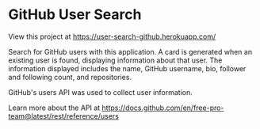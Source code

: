 # GitHub User Search

View this project at https://user-search-github.herokuapp.com/

Search for GitHub users with this application. A card is generated when an existing user is found, displaying information about that user. The information displayed includes the name, GitHub username, bio, follower and following count, and repositories. 

GitHub's users API was used to collect user information.

Learn more about the API at https://docs.github.com/en/free-pro-team@latest/rest/reference/users
